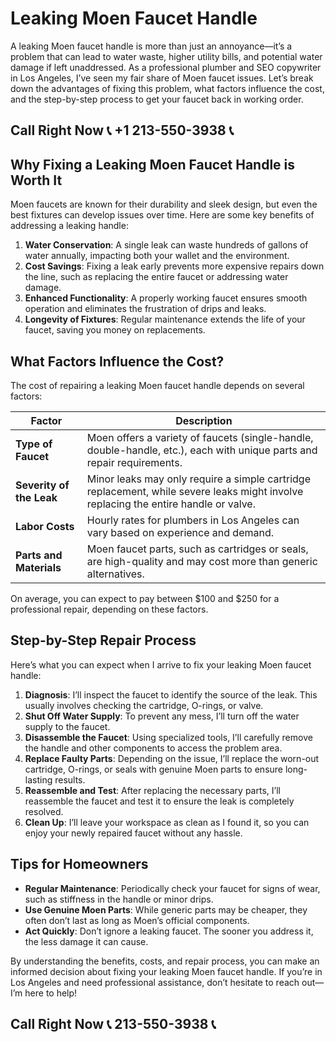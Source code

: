 # Leaking Moen Faucet Handle  

A leaking Moen faucet handle is more than just an annoyance—it’s a problem that can lead to water waste, higher utility bills, and potential water damage if left unaddressed. As a professional plumber and SEO copywriter in Los Angeles, I’ve seen my fair share of Moen faucet issues. Let’s break down the advantages of fixing this problem, what factors influence the cost, and the step-by-step process to get your faucet back in working order.  

## Call Right Now 📞 +1 213-550-3938 📞

## Why Fixing a Leaking Moen Faucet Handle is Worth It  

Moen faucets are known for their durability and sleek design, but even the best fixtures can develop issues over time. Here are some key benefits of addressing a leaking handle:  

1. **Water Conservation**: A single leak can waste hundreds of gallons of water annually, impacting both your wallet and the environment.  
2. **Cost Savings**: Fixing a leak early prevents more expensive repairs down the line, such as replacing the entire faucet or addressing water damage.  
3. **Enhanced Functionality**: A properly working faucet ensures smooth operation and eliminates the frustration of drips and leaks.  
4. **Longevity of Fixtures**: Regular maintenance extends the life of your faucet, saving you money on replacements.  

## What Factors Influence the Cost?  

The cost of repairing a leaking Moen faucet handle depends on several factors:  

| **Factor**               | **Description**                                                                 |  
|--------------------------|---------------------------------------------------------------------------------|  
| **Type of Faucet**       | Moen offers a variety of faucets (single-handle, double-handle, etc.), each with unique parts and repair requirements. |  
| **Severity of the Leak**  | Minor leaks may only require a simple cartridge replacement, while severe leaks might involve replacing the entire handle or valve. |  
| **Labor Costs**          | Hourly rates for plumbers in Los Angeles can vary based on experience and demand. |  
| **Parts and Materials**  | Moen faucet parts, such as cartridges or seals, are high-quality and may cost more than generic alternatives. |  

On average, you can expect to pay between $100 and $250 for a professional repair, depending on these factors.  

## Step-by-Step Repair Process  

Here’s what you can expect when I arrive to fix your leaking Moen faucet handle:  

1. **Diagnosis**: I’ll inspect the faucet to identify the source of the leak. This usually involves checking the cartridge, O-rings, or valve.  
2. **Shut Off Water Supply**: To prevent any mess, I’ll turn off the water supply to the faucet.  
3. **Disassemble the Faucet**: Using specialized tools, I’ll carefully remove the handle and other components to access the problem area.  
4. **Replace Faulty Parts**: Depending on the issue, I’ll replace the worn-out cartridge, O-rings, or seals with genuine Moen parts to ensure long-lasting results.  
5. **Reassemble and Test**: After replacing the necessary parts, I’ll reassemble the faucet and test it to ensure the leak is completely resolved.  
6. **Clean Up**: I’ll leave your workspace as clean as I found it, so you can enjoy your newly repaired faucet without any hassle.  

## Tips for Homeowners  

- **Regular Maintenance**: Periodically check your faucet for signs of wear, such as stiffness in the handle or minor drips.  
- **Use Genuine Moen Parts**: While generic parts may be cheaper, they often don’t last as long as Moen’s official components.  
- **Act Quickly**: Don’t ignore a leaking faucet. The sooner you address it, the less damage it can cause.  

By understanding the benefits, costs, and repair process, you can make an informed decision about fixing your leaking Moen faucet handle. If you’re in Los Angeles and need professional assistance, don’t hesitate to reach out—I’m here to help!
## Call Right Now 📞 213-550-3938 📞